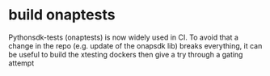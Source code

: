 # build onaptests

Pythonsdk-tests (onaptests) is now widely used in CI. To avoid that a change in the repo (e.g. update of the onapsdk lib) breaks everything, it can be useful to build the xtesting dockers then give a try through a gating attempt 